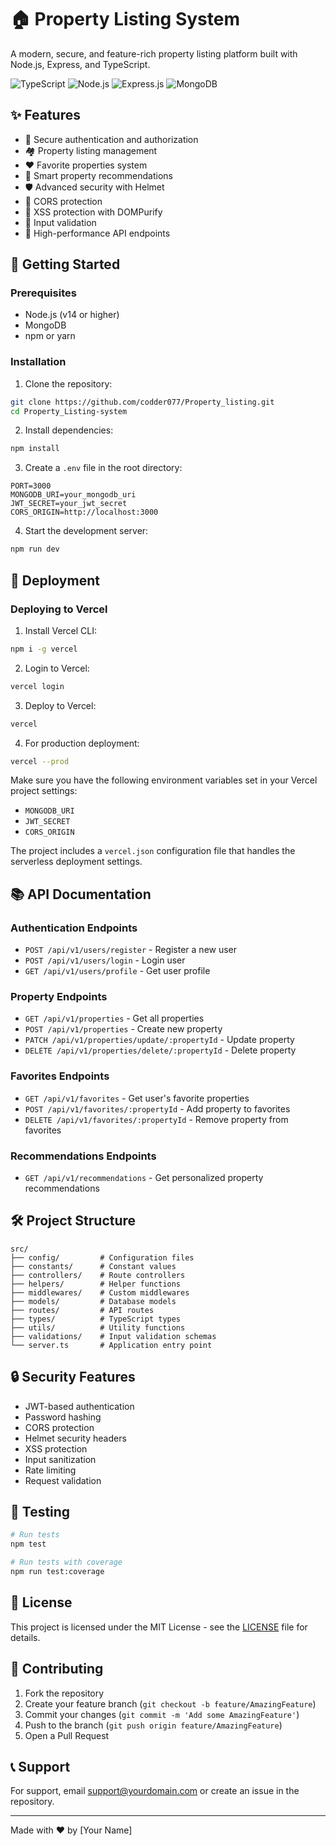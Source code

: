 # 🏠 Property Listing System

A modern, secure, and feature-rich property listing platform built with Node.js, Express, and TypeScript.

![TypeScript](https://img.shields.io/badge/TypeScript-007ACC?style=for-the-badge&logo=typescript&logoColor=white)
![Node.js](https://img.shields.io/badge/Node.js-43853D?style=for-the-badge&logo=node.js&logoColor=white)
![Express.js](https://img.shields.io/badge/Express.js-000000?style=for-the-badge&logo=express&logoColor=white)
![MongoDB](https://img.shields.io/badge/MongoDB-4EA94B?style=for-the-badge&logo=mongodb&logoColor=white)

## ✨ Features

- 🔐 Secure authentication and authorization
- 🏘️ Property listing management
- ❤️ Favorite properties system
- 🎯 Smart property recommendations
- 🛡️ Advanced security with Helmet
- 🔄 CORS protection
- 🧹 XSS protection with DOMPurify
- 📝 Input validation
- 🚀 High-performance API endpoints

## 🚀 Getting Started

### Prerequisites

- Node.js (v14 or higher)
- MongoDB
- npm or yarn

### Installation

1. Clone the repository:
```bash
git clone https://github.com/codder077/Property_listing.git
cd Property_Listing-system
```

2. Install dependencies:
```bash
npm install
```

3. Create a `.env` file in the root directory:
```env
PORT=3000
MONGODB_URI=your_mongodb_uri
JWT_SECRET=your_jwt_secret
CORS_ORIGIN=http://localhost:3000
```

4. Start the development server:
```bash
npm run dev
```

## 🚀 Deployment

### Deploying to Vercel

1. Install Vercel CLI:
```bash
npm i -g vercel
```

2. Login to Vercel:
```bash
vercel login
```

3. Deploy to Vercel:
```bash
vercel
```

4. For production deployment:
```bash
vercel --prod
```

Make sure you have the following environment variables set in your Vercel project settings:
- `MONGODB_URI`
- `JWT_SECRET`
- `CORS_ORIGIN`

The project includes a `vercel.json` configuration file that handles the serverless deployment settings.

## 📚 API Documentation

### Authentication Endpoints
- `POST /api/v1/users/register` - Register a new user
- `POST /api/v1/users/login` - Login user
- `GET /api/v1/users/profile` - Get user profile

### Property Endpoints
- `GET /api/v1/properties` - Get all properties
- `POST /api/v1/properties` - Create new property
- `PATCH /api/v1/properties/update/:propertyId` - Update property
- `DELETE /api/v1/properties/delete/:propertyId` - Delete property

### Favorites Endpoints
- `GET /api/v1/favorites` - Get user's favorite properties
- `POST /api/v1/favorites/:propertyId` - Add property to favorites
- `DELETE /api/v1/favorites/:propertyId` - Remove property from favorites

### Recommendations Endpoints
- `GET /api/v1/recommendations` - Get personalized property recommendations

## 🛠️ Project Structure

```
src/
├── config/         # Configuration files
├── constants/      # Constant values
├── controllers/    # Route controllers
├── helpers/        # Helper functions
├── middlewares/    # Custom middlewares
├── models/         # Database models
├── routes/         # API routes
├── types/          # TypeScript types
├── utils/          # Utility functions
├── validations/    # Input validation schemas
└── server.ts       # Application entry point
```

## 🔒 Security Features

- JWT-based authentication
- Password hashing
- CORS protection
- Helmet security headers
- XSS protection
- Input sanitization
- Rate limiting
- Request validation

## 🧪 Testing

```bash
# Run tests
npm test

# Run tests with coverage
npm run test:coverage
```

## 📝 License

This project is licensed under the MIT License - see the [LICENSE](LICENSE) file for details.

## 👥 Contributing

1. Fork the repository
2. Create your feature branch (`git checkout -b feature/AmazingFeature`)
3. Commit your changes (`git commit -m 'Add some AmazingFeature'`)
4. Push to the branch (`git push origin feature/AmazingFeature`)
5. Open a Pull Request

## 📞 Support

For support, email support@yourdomain.com or create an issue in the repository.

---

Made with ❤️ by [Your Name] 
